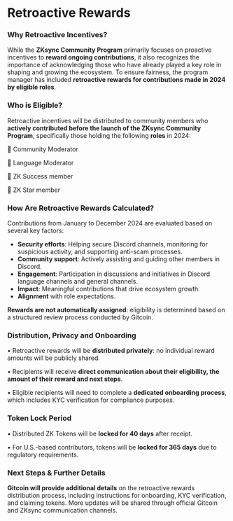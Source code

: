 # Retroactive Rewards

### Why Retroactive Incentives?

While the **ZKsync Community Program** primarily focuses on proactive incentives to **reward ongoing contributions**, it also recognizes the importance of acknowledging those who have already played a key role in shaping and growing the ecosystem. To ensure fairness, the program manager has included **retroactive rewards for contributions made in 2024 by eligible roles**.

### Who is Eligible?

Retroactive incentives will be distributed to community members who **actively contributed before the launch of the ZKsync Community Program**, specifically those holding the following **roles** in 2024:

🔹 Community Moderator

🔹 Language Moderator

🔹 ZK Success member

🔹 ZK Star member

### How Are Retroactive Rewards Calculated?

Contributions from January to December 2024 are evaluated based on several key factors:&#x20;

* **Security efforts**: Helping secure Discord channels, monitoring for suspicious activity, and supporting anti-scam processes.
* **Community support**: Actively assisting and guiding other members in Discord.
* **Engagement**: Participation in discussions and initiatives in Discord language channels and general channels.
* **Impact**: Meaningful contributions that drive ecosystem growth.
* **Alignment** with role expectations.

**Rewards are not automatically assigned**: eligibility is determined based on a structured review process conducted by Gitcoin.

### Distribution, Privacy and Onboarding

• Retroactive rewards will be **distributed privately**: no individual reward amounts will be publicly shared.

• Recipients will receive **direct communication about their eligibility, the amount of their reward and next steps**.

• Eligible recipients will need to complete a **dedicated onboarding process**, which includes KYC verification for compliance purposes.

### Token Lock Period

• Distributed ZK Tokens will be **locked for 40 days** after receipt.

• For U.S.-based contributors, tokens will be **locked for 365 days** due to regulatory requirements.

### Next Steps & Further Details

**Gitcoin will provide additional details** on the retroactive rewards distribution process, including instructions for onboarding, KYC verification, and claiming tokens. More updates will be shared through official Gitcoin and ZKsync communication channels.
